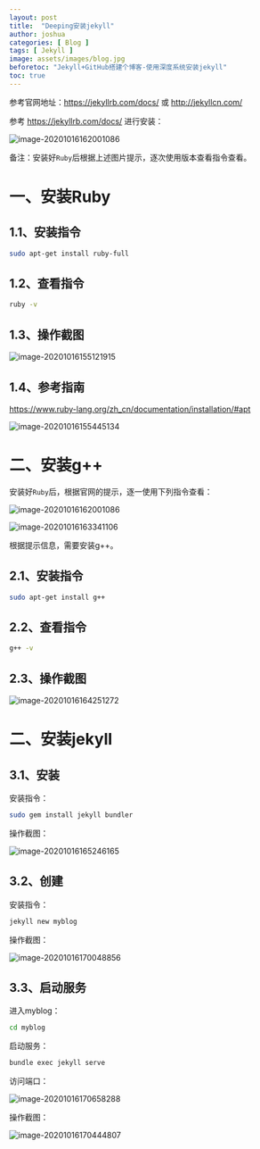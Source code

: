 ```yaml
---
layout: post
title:  "Deeping安装jekyll"
author: joshua
categories: [ Blog ]
tags: [ Jekyll ]
image: assets/images/blog.jpg
beforetoc: "Jekyll+GitHub搭建个博客-使用深度系统安装jekyll"
toc: true
---
```


参考官网地址：https://jekyllrb.com/docs/  或 http://jekyllcn.com/

参考 https://jekyllrb.com/docs/  进行安装：

![image-20201016162001086](https://raw.githubusercontent.com/Joshua-blue/seacoast/gh-pages/assets/images/blog-img/image-20201016155121915.pngimage-20201016162001086.png)

备注：安装好`Ruby`后根据上述图片提示，逐次使用版本查看指令查看。



# 一、安装Ruby

## 1.1、安装指令

```sh
sudo apt-get install ruby-full
```

## 1.2、查看指令

```sh
ruby -v
```

## 1.3、操作截图

![image-20201016155121915](/https://raw.githubusercontent.com/Joshua-blue/seacoast/gh-pages/assets/images/blog-img/image-20201016155121915.pngimage-20201016155121915.png)

## 1.4、参考指南

https://www.ruby-lang.org/zh_cn/documentation/installation/#apt

![image-20201016155445134](https://raw.githubusercontent.com/Joshua-blue/seacoast/gh-pages/assets/images/blog-img/image-20201016155121915.pngimage-20201016155445134.png)



# 二、安装g++

安装好`Ruby`后，根据官网的提示，逐一使用下列指令查看：

![image-20201016162001086](https://raw.githubusercontent.com/Joshua-blue/seacoast/gh-pages/assets/images/blog-img/image-20201016155121915.pngimage-20201016162001086.png)

![image-20201016163341106](https://raw.githubusercontent.com/Joshua-blue/seacoast/gh-pages/assets/images/blog-img/image-20201016155121915.pngimage-20201016163341106.png)

根据提示信息，需要安装g++。

## 2.1、安装指令

```sh
sudo apt-get install g++ 
```

## 2.2、查看指令

```sh
g++ -v
```

## 2.3、操作截图

![image-20201016164251272](https://raw.githubusercontent.com/Joshua-blue/seacoast/gh-pages/assets/images/blog-img/image-20201016155121915.pngimage-20201016164251272.png)

# 二、安装jekyll

## 3.1、安装

安装指令：

```sh
sudo gem install jekyll bundler
```

操作截图：

![image-20201016165246165](https://raw.githubusercontent.com/Joshua-blue/seacoast/gh-pages/assets/images/blog-img/image-20201016155121915.pngimage-20201016165246165.png)

## 3.2、创建

安装指令：

```sh
jekyll new myblog
```

操作截图：

![image-20201016170048856](https://raw.githubusercontent.com/Joshua-blue/seacoast/gh-pages/assets/images/blog-img/image-20201016155121915.pngimage-20201016170048856.png)

## 3.3、启动服务

进入myblog：

```sh
cd myblog
```

启动服务：

```sh
bundle exec jekyll serve
```

访问端口：

![image-20201016170658288](https://raw.githubusercontent.com/Joshua-blue/seacoast/gh-pages/assets/images/blog-img/image-20201016155121915.pngimage-20201016170658288.png)

操作截图：

![image-20201016170444807](https://raw.githubusercontent.com/Joshua-blue/seacoast/gh-pages/assets/images/blog-img/image-20201016155121915.pngimage-20201016170444807.png)